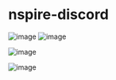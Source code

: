 # nspire-discord
![image](https://github.com/user-attachments/assets/463c09a8-45ed-4f63-b4f6-a1090e505476)
![image](https://github.com/user-attachments/assets/5d0dd483-9f63-44d6-9939-474fe3f96068)

![image](https://github.com/user-attachments/assets/08c4077e-e058-4a96-b7fc-2f07e79d9d29)

![image](https://github.com/user-attachments/assets/74867b52-a147-450d-a36b-0a3ac36f82ca)

